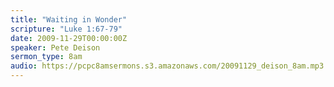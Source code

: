 ```yaml
---
title: "Waiting in Wonder"
scripture: "Luke 1:67-79"
date: 2009-11-29T00:00:00Z
speaker: Pete Deison
sermon_type: 8am
audio: https://pcpc8amsermons.s3.amazonaws.com/20091129_deison_8am.mp3 
---
```



